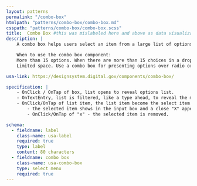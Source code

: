 ```yaml
---
layout: patterns
permalink: "/combo-box"
htmlpath: "patterns/combo-box/combo-box.md"
csspath: "patterns/combo-box/combo-box.scss"
title:  Combo Box #this was mislabeled here and above as data visualizations.  I changed it to combo box.
description: |
    A combo box helps users select an item from a large list of options.

    When to use the combo box component:   
    More than 15 options. When there are more than 15 choices in a drop-down list it can be hard to navigate with scrolling only.
    Limited space. Use a combo box for presenting options over radio or checkboxes when screen real estate is limited.

usa-link: https://designsystem.digital.gov/components/combo-box/

specification: |
    - OnClick / OnTap of box, list opens to reveal options list.
    - OnTextEntry, list is filtered, like a type ahead, to reveal the matchin content inside
    - OnClick/OnTap of list item, the list item become the select item.
        - the selected item shows in the input box and a close "X" appears to the right
        - OnClick/OnTap of "x" - the selected item is removed.

schema: 
  - fieldname: label
    class-name: usa-label
    required: true
    type: label
    content: 80 characters
  - fieldname: combo box
    class-name: usa-combo-box
    type: select menu
    required: true
---
```

<!--- if extra information is needed for this pattern, write here in Markdown. -->
<!--- to learn markdown format go to https://docs.github.com/en/github/writing-on-github/basic-writing-and-formatting-syntax -->


